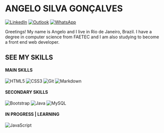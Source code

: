 # ANGELO SILVA GONÇALVES
[![LinkedIn](https://img.shields.io/badge/linkedin-0A66C2?style=for-the-badge&logo=linkedin&logoColor=white)](https://www.linkedin.com/in/angelo-silva-goncalves/)
[![Outlook](https://img.shields.io/badge/outlook-0078D4?style=for-the-badge&logo=microsoftoutlook&logoColor=white)](mailto:angelosilva.goncalves@outlook.com.br)
[![WhatsApp](https://img.shields.io/badge/whatsapp-25D366?style=for-the-badge&logo=whatsapp&logoColor=white)](https://api.whatsapp.com/send?phone=5521989660581)

Greetings! My name is Angelo and I live in Rio de Janeiro, Brazil. I have a degree in computer science from FAETEC and I am also studying to become a front end web developer.

## SEE MY SKILLS

#### MAIN SKILLS
![HTML5](https://img.shields.io/badge/HTML5-E34F26?style=for-the-badge&logo=html5&logoColor=white)
![CSS3](https://img.shields.io/badge/CSS3-1572B6?style=for-the-badge&logo=css3&logoColor=white)
![Git](https://img.shields.io/badge/Git-F05032?style=for-the-badge&logo=git&logoColor=white)
![Markdown](https://img.shields.io/badge/Markdown-000000?style=for-the-badge&logo=markdown&logoColor=white)

#### SECONDARY SKILLS
![Bootstrap](https://img.shields.io/badge/Bootstrap-7952B3?style=for-the-badge&logo=bootstrap&logoColor=white)
![Java](https://img.shields.io/badge/Java-DB380E?style=for-the-badge&logo=java&logoColor=white)
![MySQL](https://img.shields.io/badge/MySQL-4479A1?style=for-the-badge&logo=mysql&logoColor=white)

#### IN PROGRESS | LEARNING
![JavaScript](https://img.shields.io/badge/JavaScript-F7DF1E?style=for-the-badge&logo=javascript&logoColor=black)

